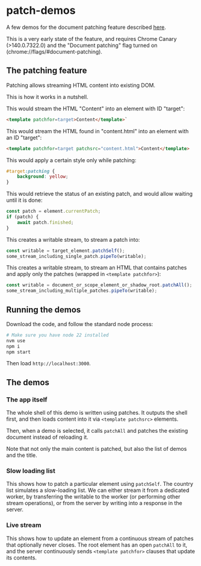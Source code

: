 # patch-demos
A few demos for the document patching feature described [here](https://github.com/WICG/declarative-partial-updates?tab=readme-ov-file#part-1-patching-out-of-order-streaming).

This is a very early state of the feature, and requires Chrome Canary (>140.0.7322.0) and the "Document patching" flag turned on (chrome://flags/#document-patching).

## The patching feature

Patching allows streaming HTML content into existing DOM.

This is how it works in a nutshell.

This would stream the HTML "Content" into an element with ID "target":
```html
<template patchfor=target>Content</template>`
```

This would stream the HTML found in "content.html" into an element with an ID "target":
```html
<template patchfor=target patchsrc="content.html">Content</template>
```

This would apply a certain style only while patching:
```css
#target:patching {
    background: yellow;
}
```

This would retrieve the status of an existing patch, and would allow waiting until it is done:
```js
const patch = element.currentPatch;
if (patch) {
    await patch.finished;
}
```

This creates a writable stream, to stream a patch into:
```js
const writable = target_element.patchSelf();
some_stream_including_single_patch.pipeTo(writable);
```

This creates a writable stream, to stream an HTML that contains patches and apply only the patches (wrapped in `<template patchfor>`):
```js
const writable = document_or_scope_element_or_shadow_root.patchAll();
some_stream_including_multiple_patches.pipeTo(writable);
```

## Running the demos
Download the code, and follow the standard node process:
```bash
# Make sure you have node 22 installed
nvm use
npm i
npm start
```

Then load `http://localhost:3000`.

## The demos

### The app itself
The whole shell of this demo is written using patches.
It outputs the shell first, and then loads content into it via `<template patchsrc>` elements.

Then, when a demo is selected, it calls `patchAll` and patches the existing document instead of reloading it.

Note that not only the main content is patched, but also the list of demos and the title.

### Slow loading list

This shows how to patch a particular element using `patchSelf`.
The country list simulates a slow-loading list.
We can either stream it from a dedicated worker, by transferring the writable to the worker (or performing other stream operations),
or from the server by writing into a response in the server.

### Live stream

This shows how to update an element from a continuous stream of patches that optionally never closes.
The root element has an open `patchAll` to it, and the server continuously sends `<template patchfor>` clauses that update its contents.
